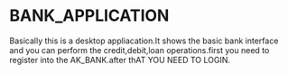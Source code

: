 # BANK_APPLICATION
Basically this is a desktop appliacation.It shows the basic bank interface and you can perform the credit,debit,loan operations.first you need to register into the AK_BANK.after thAT YOU NEED TO LOGIN. 
